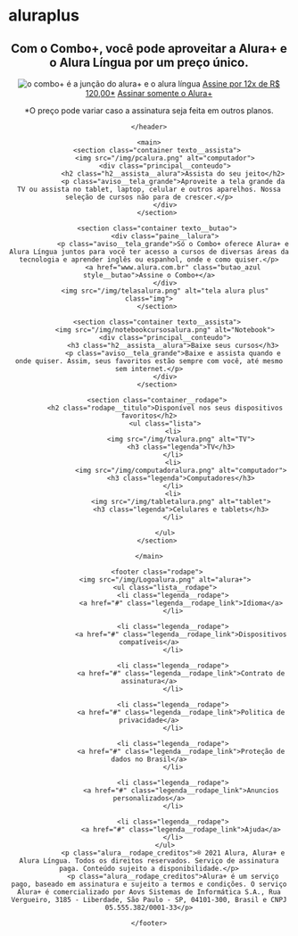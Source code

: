 # aluraplus
<body class="fundo">
    <header>
        <section class="container img" div="display">
            <div class="cabeçalho__conteudo">
                <h1 class="h1__combo__alura">Com o Combo+, você pode aproveitar a Alura+ e o Alura Língua por um preço único.</h1>
                <img src="/img/aluracombo.png" alt="o combo+ é a junção do alura+ e o alura língua" class="combo__img">
                <a class="butao_azul" href="www.alura.com.br">Assine por 12x de R$ 120,00*</a>
                <a class="butao" href="www.alura.com.br">Assinar somente o Alura+</a>
                <p class="aviso__butao">*O preço pode variar caso a assinatura seja feita em outros planos.</p>
            </div>
        </section>


    </header>

    <main>
        <section class="container texto__assista">
            <img src="/img/pcalura.png" alt="computador">
            <div class="principal__conteudo">
                <h2 class="h2__assista__alura">Assista do seu jeito</h2>
                <p class="aviso__tela_grande">Aproveite a tela grande da TV ou assista no tablet, laptop, celular e outros aparelhos. Nossa seleção de cursos não para de crescer.</p>
            </div>
        </section>

        <section class="container texto__butao">
            <div class="paine__lalura">
                <p class="aviso__tela_grande">Só o Combo+ oferece Alura+ e Alura Língua juntos para você ter acesso a cursos de diversas áreas da tecnologia e aprender inglês ou espanhol, onde e como quiser.</p>
                <a href="www.alura.com.br" class="butao_azul style__butao">Assine o Combo+</a>
            </div>
            <img src="/img/telasalura.png" alt="tela alura plus" class="img">
        </section>

        <section class="container texto__assista">
            <img src="/img/notebookcursosalura.png" alt="Notebook">
            <div class="principal__conteudo">
                <h3 class="h2__assista__alura">Baixe seus cursos</h3>
                <p class="aviso__tela_grande">Baixe e assista quando e onde quiser. Assim, seus favoritos estão sempre com você, até mesmo sem internet.</p>
            </div>
        </section>

        <section class="container__rodape">
            <h2 class="rodape__titulo">Disponível nos seus dispositivos favoritos</h2>
            <ul class="lista">
                <li>
                    <img src="/img/tvalura.png" alt="TV">
                    <h3 class="legenda">TV</h3>
                </li>
                <li>
                    <img src="/img/computadoralura.png" alt="computador">
                    <h3 class="legenda">Computadores</h3>
                </li>
                <li>
                    <img src="/img/tabletalura.png" alt="tablet">
                    <h3 class="legenda">Celulares e tablets</h3>
                </li>
                
            </ul>
        </section>
        
    </main>

        <footer class="rodape">
            <img src="/img/Logoalura.png" alt="alura+">
            <ul class="lista__rodape">
                <li class="legenda__rodape">
                    <a href="#" class="legenda__rodape_link">Idioma</a>
                </li>

                <li class="legenda__rodape">
                    <a href="#" class="legenda__rodape_link">Dispositivos compatíveis</a>
                </li>

                <li class="legenda__rodape">
                    <a href="#" class="legenda__rodape_link">Contrato de assinatura</a>
                </li>

                <li class="legenda__rodape">
                    <a href="#" class="legenda__rodape_link">Politica de privacidade</a>
                </li>

                <li class="legenda__rodape">
                    <a href="#" class="legenda__rodape_link">Proteção de dados no Brasil</a>
                </li>

                <li class="legenda__rodape">
                    <a href="#" class="legenda__rodape_link">Anuncios personalizados</a>
                </li>

                <li class="legenda__rodape">
                    <a href="#" class="legenda__rodape_link">Ajuda</a>
                </li>
            </ul>
                <p class="alura__rodape_creditos">® 2021 Alura, Alura+ e Alura Língua. Todos os direitos reservados. Serviço de assinatura paga. Conteúdo sujeito a disponibilidade.</p>
                <p class="alura__rodape_creditos">Alura+ é um serviço pago, baseado em assinatura e sujeito a termos e condições. O serviço Alura+ é comercializado por Aovs Sistemas de Informática S.A., Rua Vergueiro, 3185 - Liberdade, São Paulo - SP, 04101-300, Brasil e CNPJ 05.555.382/0001-33</p>
            
    </footer>
</body>
